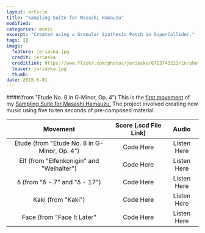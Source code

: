```yaml
---
layout: article
title: "Sampling Suite for Masashi Hamauzu"
modified:
categories: music
excerpt: "Created using a Granular Synthesis Patch in SuperCollider."
tags: []
image:
  feature: jeriaska.jpg
  credit: jeriaska
  creditlink: https://www.flickr.com/photos/jeriaska/6723743221/in/photolist-bf9WBg-qCfBWh-7EcnjN-7Ecn79-7E8wgX-7EcmHY-7E8w8H-7E8wGF-7E8wV2-7E8wsT-7EcmUy-7EcmAs-7Ecnf9-7Ecnth-7E8wxz
  teaser: jeriaska.jpg
  thumb:
date: 2015-5-01
---
```

####(from "Etude No. 8 in G-Minor, Op. 4")
This is the [first movement](https://soundcloud.com/capybarrage-reilly/etude-from-etude-no-8-in-g-minor-op-4?in=capybarrage-reilly/sets/sampling-suite-for-masashi-1) of my [Sampling Suite for Masashi Hamauzu.](https://soundcloud.com/capybarrage-reilly/sets/sampling-suite-for-masashi-1)  The project involved creating new music using five to ten seconds of pre-composed material.


| Movement | Score (.scd File Link) | Audio |
|:----------:|:---------------------------------:|:---------:|
| Etude (from "Etude No. 8 in G-Minor, Op. 4") | Code Here | Listen Here |
| Elf (from "Elfenkonigin" and "Weihalter") | Code Here | Listen Here |
| δ (from "δ - 7" and "δ - 17") | Code Here | Listen Here |
| Kaki (from "Kaki") | Code Here | Listen Here |
| Face (from "Face It Later" | Code Here | Listen Here |
